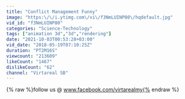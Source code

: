 ```yaml
---
title: "Conflict Management Funny"
image: "https:\/\/i.ytimg.com\/vi\/f3NmLUINP80\/hqdefault.jpg"
vid_id: "f3NmLUINP80"
categories: "Science-Technology"
tags: ["animation 3d","3d","rendering"]
date: "2021-10-03T00:53:28+03:00"
vid_date: "2018-05-19T07:10:25Z"
duration: "PT2M16S"
viewcount: "213609"
likeCount: "1467"
dislikeCount: "62"
channel: "Virtareal SB"
---
```

{% raw %}follow us @ www.facebook.com/virtarealmy{% endraw %}
